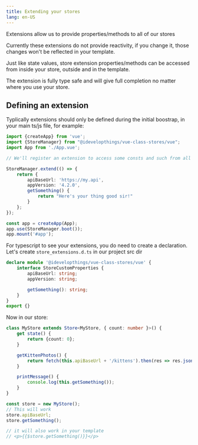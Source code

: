 ```yaml
---
title: Extending your stores
lang: en-US
---
```


Extensions allow us to provide properties/methods to all of our stores

Currently these extensions do not provide reactivity, if you change it, those changes won't be reflected in your
template.

Just like state values, store extension properties/methods can be accessed from inside your store, outside and in the
template.

The extension is fully type safe and will give full completion no matter where you use your store.

## Defining an extension

Typlically extensions should only be defined during the initial boostrap, in your main ts/js file, for example:

```typescript
import {createApp} from 'vue';
import {StoreManager} from "@idevelopthings/vue-class-stores/vue";
import App from './App.vue';

// We'll register an extension to access some consts and such from all our stores

StoreManager.extend(() => {
    return {
        apiBaseUrl: 'https://my.api',
        appVersion: '4.2.0',
        getSomething() {
            return "Here's your thing good sir!"
        }
    };
});

const app = createApp(App);
app.use(StoreManager.boot());
app.mount('#app');
```

For typescript to see your extensions, you do need to create a declaration.
Let's create `store_extensions.d.ts` in our project src dir

```typescript
declare module '@idevelopthings/vue-class-stores/vue' {
    interface StoreCustomProperties {
        apiBaseUrl: string;
        appVersion: string;

        getSomething(): string;
    }
}
export {}
```

Now in our store:

```typescript
class MyStore extends Store<MyStore, { count: number }>() {
    get state() {
        return {count: 0};
    }

    getKittenPhotos() {
        return fetch(this.apiBaseUrl + '/kittens').then(res => res.json());
    }

    printMessage() {
        console.log(this.getSomething());
    }
}

const store = new MyStore();
// This will work
store.apiBaseUrl;
store.getSomething();

// it will also work in your template
// <p>{{$store.getSomething()}}</p>
```
